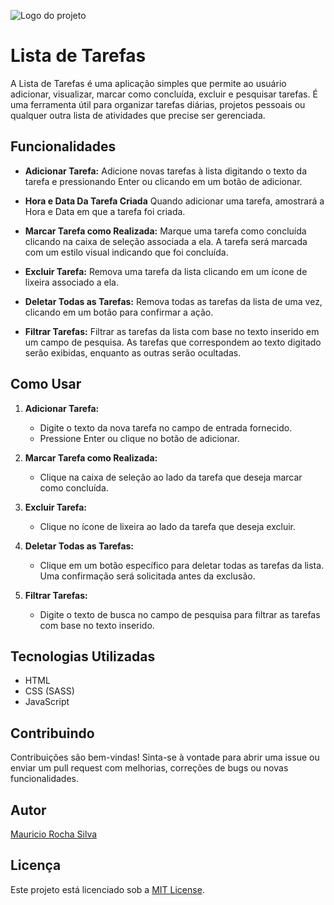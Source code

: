 ![Logo do projeto](https://imgur.com/a/lista-de-tarefas-mauricio-rocha-yPzdPui)
# Lista de Tarefas

A Lista de Tarefas é uma aplicação simples que permite ao usuário adicionar, visualizar, marcar como concluída, excluir e pesquisar tarefas. É uma ferramenta útil para organizar tarefas diárias, projetos pessoais ou qualquer outra lista de atividades que precise ser gerenciada.

## Funcionalidades

- **Adicionar Tarefa:** Adicione novas tarefas à lista digitando o texto da tarefa e pressionando Enter ou clicando em um botão de adicionar.

- **Hora e Data Da Tarefa Criada** Quando adicionar uma tarefa, amostrará a Hora e Data em que a tarefa foi criada.

- **Marcar Tarefa como Realizada:** Marque uma tarefa como concluída clicando na caixa de seleção associada a ela. A tarefa será marcada com um estilo visual indicando que foi concluída.

- **Excluir Tarefa:** Remova uma tarefa da lista clicando em um ícone de lixeira associado a ela.

- **Deletar Todas as Tarefas:** Remova todas as tarefas da lista de uma vez, clicando em um botão para confirmar a ação.

- **Filtrar Tarefas:** Filtrar as tarefas da lista com base no texto inserido em um campo de pesquisa. As tarefas que correspondem ao texto digitado serão exibidas, enquanto as outras serão ocultadas.

## Como Usar

1. **Adicionar Tarefa:**
   - Digite o texto da nova tarefa no campo de entrada fornecido.
   - Pressione Enter ou clique no botão de adicionar.

2. **Marcar Tarefa como Realizada:**
   - Clique na caixa de seleção ao lado da tarefa que deseja marcar como concluída.

3. **Excluir Tarefa:**
   - Clique no ícone de lixeira ao lado da tarefa que deseja excluir.

4. **Deletar Todas as Tarefas:**
   - Clique em um botão específico para deletar todas as tarefas da lista. Uma confirmação será solicitada antes da exclusão.

5. **Filtrar Tarefas:**
   - Digite o texto de busca no campo de pesquisa para filtrar as tarefas com base no texto inserido.

## Tecnologias Utilizadas

- HTML
- CSS (SASS)
- JavaScript

## Contribuindo

Contribuições são bem-vindas! Sinta-se à vontade para abrir uma issue ou enviar um pull request com melhorias, correções de bugs ou novas funcionalidades.

## Autor

[Mauricio Rocha Silva](https://github.com/Mauricio3333)

## Licença

Este projeto está licenciado sob a [MIT License](https://opensource.org/licenses/MIT).
